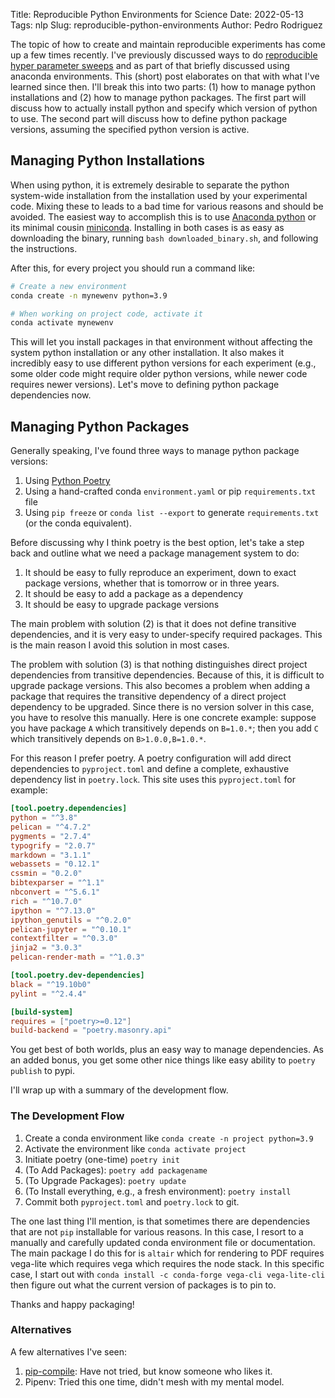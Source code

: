 Title: Reproducible Python Environments for Science
Date: 2022-05-13
Tags: nlp
Slug: reproducible-python-environments
Author: Pedro Rodriguez

The topic of how to create and maintain reproducible experiments has come up a few times recently.
I've previously discussed ways to do [reproducible hyper parameter sweeps](https://www.pedro.ai/blog/2020/03/24/reproducible-ml-and-parameter-sweeps/) and as part of that briefly discussed using anaconda environments.
This (short) post elaborates on that with what I've learned since then.
I'll break this into two parts: (1) how to manage python installations and (2) how to manage python packages.
The first part will discuss how to actually install python and specify which version of python to use.
The second part will discuss how to define python package versions, assuming the specified python version is active.

## Managing Python Installations

When using python, it is extremely desirable to separate the python system-wide installation from the installation used by your experimental code.
Mixing these to leads to a bad time for various reasons and should be avoided.
The easiest way to accomplish this is to use [Anaconda python](https://www.anaconda.com/products/distribution) or its minimal cousin [miniconda](https://docs.conda.io/en/latest/miniconda.html).
Installing in both cases is as easy as downloading the binary, running `bash downloaded_binary.sh`, and following the instructions.

After this, for every project you should run a command like:

```bash
# Create a new environment
conda create -n mynewenv python=3.9

# When working on project code, activate it
conda activate mynewenv
```

This will let you install packages in that environment without affecting the system python installation or any other installation.
It also makes it incredibly easy to use different python versions for each experiment (e.g., some older code might require older python versions, while newer code requires newer versions).
Let's move to defining python package dependencies now.

## Managing Python Packages

Generally speaking, I've found three ways to manage python package versions:

1. Using [Python Poetry](https://python-poetry.org)
2. Using a hand-crafted conda `environment.yaml` or pip `requirements.txt` file
3. Using `pip freeze` or `conda list --export` to generate `requirements.txt` (or the conda equivalent).

Before discussing why I think poetry is the best option, let's take a step back and outline what we need a package management system to do:

1. It should be easy to fully reproduce an experiment, down to exact package versions, whether that is tomorrow or in three years.
2. It should be easy to add a package as a dependency
3. It should be easy to upgrade package versions

The main problem with solution (2) is that it does not define transitive dependencies, and it is very easy to under-specify required packages.
This is the main reason I avoid this solution in most cases.

The problem with solution (3) is that nothing distinguishes direct project dependencies from transitive dependencies.
Because of this, it is difficult to upgrade package versions.
This also becomes a problem when adding a package that requires the transitive dependency of a direct project dependency to be upgraded.
Since there is no version solver in this case, you have to resolve this manually.
Here is one concrete example: suppose you have package `A` which transitively depends on `B=1.0.*`; then you add `C` which transitively depends on `B>1.0.0,B=1.0.*`.

For this reason I prefer poetry. A poetry configuration will add direct dependencies to `pyproject.toml` and define a complete, exhaustive dependency list in `poetry.lock`.
This site uses this `pyproject.toml` for example:

```toml
[tool.poetry.dependencies]
python = "^3.8"
pelican = "^4.7.2"
pygments = "2.7.4"
typogrify = "2.0.7"
markdown = "3.1.1"
webassets = "0.12.1"
cssmin = "0.2.0"
bibtexparser = "^1.1"
nbconvert = "^5.6.1"
rich = "^10.7.0"
ipython = "^7.13.0"
ipython_genutils = "^0.2.0"
pelican-jupyter = "^0.10.1"
contextfilter = "^0.3.0"
jinja2 = "3.0.3"
pelican-render-math = "^1.0.3"

[tool.poetry.dev-dependencies]
black = "^19.10b0"
pylint = "^2.4.4"

[build-system]
requires = ["poetry>=0.12"]
build-backend = "poetry.masonry.api"
```

You get best of both worlds, plus an easy way to manage dependencies.
As an added bonus, you get some other nice things like easy ability to `poetry publish` to pypi.

I'll wrap up with a summary of the development flow.

### The Development Flow

1. Create a conda environment like `conda create -n project python=3.9`
2. Activate the environment like `conda activate project`
3. Initiate poetry (one-time) `poetry init`
4. (To Add Packages): `poetry add packagename`
5. (To Upgrade Packages): `poetry update`
6. (To Install everything, e.g., a fresh environment): `poetry install`
7. Commit both `pyproject.toml` and `poetry.lock` to git.

The one last thing I'll mention, is that sometimes there are dependencies that are not `pip` installable for various reasons.
In this case, I resort to a manually and carefully updated conda environment file or documentation.
The main package I do this for is `altair` which for rendering to PDF requires vega-lite which requires vega which requires the node stack.
In this specific case, I start out with `conda install -c conda-forge vega-cli vega-lite-cli` then figure out what the current version of packages is to pin to.

Thanks and happy packaging!


### Alternatives

A few alternatives I've seen:

1. [pip-compile](https://modelpredict.com/wht-requirements-txt-is-not-enough): Have not tried, but know someone who likes it.
2. Pipenv: Tried this one time, didn't mesh with my mental model.

